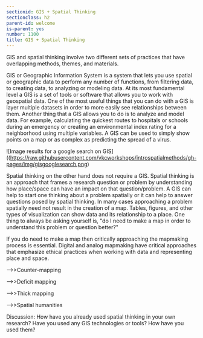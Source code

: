 ```yaml
---
sectionid: GIS + Spatial Thinking
sectionclass: h2
parent-id: welcome
is-parent: yes
number: 1100
title: GIS + Spatial Thinking
---
```


GIS and spatial thinking involve two different sets of practices that have overlapping methods, themes, and materials.

GIS or Geographic Information System is a system that lets you use spatial or geographic data to perform any number of functions, from filtering data, to creating data, to analyzing or modeling data. At its most fundamental level a GIS is a set of tools or software that allows you to work with geospatial data. One of the most useful things that you can do with a GIS is layer multiple datasets in order to more easily see relationships between them. Another thing that a GIS allows you to do is to analyze and model data. For example, calculating the quickest routes to hospitals or schools during an emergency or creating an environmental index rating for a neighborhood using multiple variables. A GIS can be used to simply show points on a map or as complex as predicting the spread of a virus.   

![Image results for a google search on GIS]((https://raw.githubusercontent.com/vkcworkshops/introspatialmethods/gh-pages/img/gisgooglesearch.png) 

Spatial thinking on the other hand does not require a GIS. Spatial thinking is an approach that frames a research question or problem by understanding how place/space can have an impact on that question/problem. A GIS can help to start one thinking about a problem spatially or it can help to answer questions posed by spatial thinking. In many cases approaching a problem spatially need not result in the creation of a map. Tables, figures, and other types of visualization can show data and its relationship to a place. One thing to always be asking yourself is, "do I need to make a map in order to understand this problem or question better?" 

If you do need to make a map then critically approaching the mapmaking process is essential. Digital and analog mapmaking have critical approaches that emphasize ethical practices when working with data and representing place and space. 

-->>Counter-mapping

-->>Deficit mapping

-->>Thick mapping

-->>Spatial humanities  

Discussion: How have you already used spatial thinking in your own research? Have you used any GIS technologies or tools? How have you used them?



 


